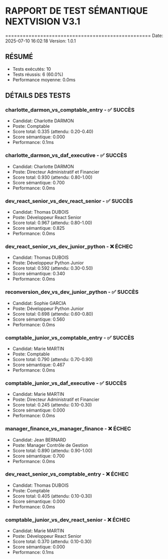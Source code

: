 # RAPPORT DE TEST SÉMANTIQUE NEXTVISION V3.1
==================================================
Date: 2025-07-10 16:02:18
Version: 1.0.1

## RÉSUMÉ
- Tests exécutés: 10
- Tests réussis: 6 (60.0%)
- Performance moyenne: 0.0ms

## DÉTAILS DES TESTS
### charlotte_darmon_vs_comptable_entry - ✅ SUCCÈS
- Candidat: Charlotte DARMON
- Poste: Comptable
- Score total: 0.335 (attendu: 0.20-0.40)
- Score sémantique: 0.000
- Performance: 0.1ms

### charlotte_darmon_vs_daf_executive - ✅ SUCCÈS
- Candidat: Charlotte DARMON
- Poste: Directeur Administratif et Financier
- Score total: 0.930 (attendu: 0.80-1.00)
- Score sémantique: 0.700
- Performance: 0.0ms

### dev_react_senior_vs_dev_react_senior - ✅ SUCCÈS
- Candidat: Thomas DUBOIS
- Poste: Développeur React Senior
- Score total: 0.967 (attendu: 0.80-1.00)
- Score sémantique: 0.825
- Performance: 0.0ms

### dev_react_senior_vs_dev_junior_python - ❌ ÉCHEC
- Candidat: Thomas DUBOIS
- Poste: Développeur Python Junior
- Score total: 0.592 (attendu: 0.30-0.50)
- Score sémantique: 0.340
- Performance: 0.0ms

### reconversion_dev_vs_dev_junior_python - ✅ SUCCÈS
- Candidat: Sophie GARCIA
- Poste: Développeur Python Junior
- Score total: 0.698 (attendu: 0.60-0.80)
- Score sémantique: 0.560
- Performance: 0.0ms

### comptable_junior_vs_comptable_entry - ✅ SUCCÈS
- Candidat: Marie MARTIN
- Poste: Comptable
- Score total: 0.790 (attendu: 0.70-0.90)
- Score sémantique: 0.467
- Performance: 0.0ms

### comptable_junior_vs_daf_executive - ✅ SUCCÈS
- Candidat: Marie MARTIN
- Poste: Directeur Administratif et Financier
- Score total: 0.245 (attendu: 0.10-0.30)
- Score sémantique: 0.000
- Performance: 0.0ms

### manager_finance_vs_manager_finance - ❌ ÉCHEC
- Candidat: Jean BERNARD
- Poste: Manager Contrôle de Gestion
- Score total: 0.890 (attendu: 0.90-1.00)
- Score sémantique: 0.700
- Performance: 0.0ms

### dev_react_senior_vs_comptable_entry - ❌ ÉCHEC
- Candidat: Thomas DUBOIS
- Poste: Comptable
- Score total: 0.405 (attendu: 0.10-0.30)
- Score sémantique: 0.000
- Performance: 0.0ms

### comptable_junior_vs_dev_react_senior - ❌ ÉCHEC
- Candidat: Marie MARTIN
- Poste: Développeur React Senior
- Score total: 0.370 (attendu: 0.10-0.30)
- Score sémantique: 0.000
- Performance: 0.1ms
